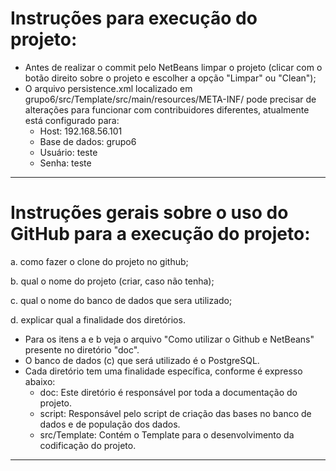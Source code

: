 # Instruções para execução do projeto:

 - Antes de realizar o commit pelo NetBeans limpar o projeto (clicar com o botão direito sobre o projeto e escolher a opção "Limpar" ou "Clean");
 - O arquivo persistence.xml localizado em grupo6/src/Template/src/main/resources/META-INF/ pode precisar de alterações para funcionar com contribuidores diferentes, atualmente está configurado para:
   - Host: 192.168.56.101
   - Base de dados: grupo6
   - Usuário: teste
   - Senha: teste

---

# Instruções gerais sobre o uso do GitHub para a execução do projeto:

a. como fazer o clone do projeto no github;

b. qual o nome do projeto (criar, caso não tenha);

c. qual o nome do banco de dados que sera utilizado;

d. explicar qual a finalidade dos diretórios.

 - Para os itens a e b veja o arquivo "Como utilizar o Github e NetBeans" presente no diretório "doc".
 - O banco de dados (c) que será utilizado é o PostgreSQL.
 - Cada diretório tem uma finalidade específica, conforme é expresso abaixo:
   - doc: Este diretório é responsável por toda a documentação do projeto.
   - script: Responsável pelo script de criação das bases no banco de dados e de população dos dados.
   - src/Template: Contém o Template para o desenvolvimento da codificação do projeto.

---
